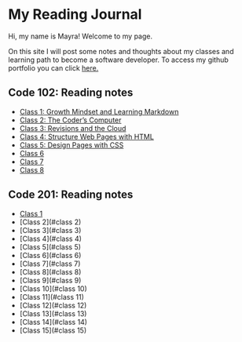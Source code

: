 # My Reading Journal

Hi, my name is Mayra! Welcome to my page.

On this site I will post some notes and thoughts about my classes and learning path to become a software developer. To access my github portfolio you can click [here.](https://github.com/mayracu)

## Code 102: Reading notes

- <a href="https://mayracu.github.io/reading-notes/class1" target="_blank">Class 1: Growth Mindset and Learning Markdown</a>
- <a href="https://mayracu.github.io/reading-notes/class2" target="_blank">Class 2: The Coder’s Computer</a>
- <a href="https://mayracu.github.io/reading-notes/class3" target="_blank">Class 3: Revisions and the Cloud</a>
- <a href="https://mayracu.github.io/reading-notes/class4" target="_blank">Class 4: Structure Web Pages with HTML</a>
- <a href="https://mayracu.github.io/reading-notes/class5" target="_blank">Class 5: Design Pages with CSS</a>
- <a href="https://mayracu.github.io/reading-notes/class6" target="_blank">Class 6</a>
- <a href="https://mayracu.github.io/reading-notes/class7" target="_blank">Class 7</a>
- <a href="https://mayracu.github.io/reading-notes/class8" target="_blank">Class 8</a>

## Code 201: Reading notes

- <a href="https://mayracu.github.io/reading-notes/201class1" target="_blank">Class 1</a>
- [Class 2](#class 2)
- [Class 3](#class 3)
- [Class 4](#class 4)
- [Class 5](#class 5)
- [Class 6](#class 6)
- [Class 7](#class 7)
- [Class 8](#class 8)
- [Class 9](#class 9)
- [Class 10](#class 10)
- [Class 11](#class 11)
- [Class 12](#class 12)
- [Class 13](#class 13)
- [Class 14](#class 14)
- [Class 15](#class 15)

